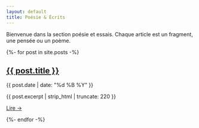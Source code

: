 ```yaml
---
layout: default
title: Poésie & Écrits
---
```


<section class="intro">
  <p>Bienvenue dans la section poésie et essais. Chaque article est un fragment, une pensée ou un poème.</p>
</section>

{%- for post in site.posts -%}
<article class="post">
  <h2 class="post-title"><a href="{{ post.url }}">{{ post.title }}</a></h2>
  <p class="post-meta">{{ post.date | date: "%d %B %Y" }}</p>
  <div class="post-excerpt">{{ post.excerpt | strip_html | truncate: 220 }}</div>
  <p class="read-more"><a href="{{ post.url }}">Lire →</a></p>
</article>
{%- endfor -%}
